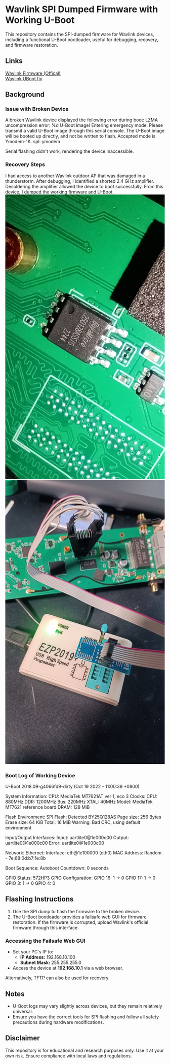 # Wavlink SPI Dumped Firmware with Working U-Boot

This repository contains the SPI-dumped firmware for Wavlink devices, including a functional U-Boot bootloader, useful for debugging, recovery, and firmware restoration.

## Links
[Wavlink Firmware (Offical)](https://docs.wavlink.xyz/Firmware/fm-572hp3-b)\
[Wavlink UBoot fix](https://github.com/Tiegertropfen119-0001/Wavlink_firmware_WN572HP3-B/blob/main/fm_dumps/wavlink_working.bin)
## Background

### Issue with Broken Device
A broken Wavlink device displayed the following error during boot:
LZMA uncompression error: %d U-Boot image! Entering emergency mode. Please transmit a valid U-Boot image through this serial console. The U-Boot image will be booted up directly, and not be written to flash. Accepted mode is Ymodem-1K. spl: ymodem

Serial flashing didn't work, rendering the device inaccessible.

### Recovery Steps
I had access to another Wavlink outdoor AP that was damaged in a thunderstorm. After debugging, I identified a shorted 2.4 GHz amplifier. Desoldering the amplifier allowed the device to boot successfully. From this device, I dumped the working firmware and U-Boot.
![the_spi_chip](https://github.com/Tiegertropfen119-0001/Wavlink_firmware_WN572HP3-B/blob/main/img/SPIFlashWorkingWavlink.jpg)
![reading_spi_chip](https://github.com/Tiegertropfen119-0001/Wavlink_firmware_WN572HP3-B/blob/main/img/SPIReading.png)
### Boot Log of Working Device
U-Boot 2018.09-g4066fd9-dirty (Oct 19 2022 - 11:00:39 +0800)

System Information: CPU: MediaTek MT7621AT ver 1, eco 3 Clocks: CPU: 880MHz DDR: 1200MHz Bus: 220MHz XTAL: 40MHz Model: MediaTek MT7621 reference board DRAM: 128 MiB

Flash Environment: SPI Flash: Detected BY25Q128AS Page size: 256 Bytes Erase size: 64 KiB Total: 16 MiB Warning: Bad CRC, using default environment

Input/Output Interfaces: Input: uartlite0@1e000c00 Output: uartlite0@1e000c00 Error: uartlite0@1e000c00

Network: Ethernet: Interface: eth@1e100000 (eth0) MAC Address: Random - 7e:68:0d:b7:1e:8b

Boot Sequence: Autoboot Countdown: 0 seconds

GPIO Status: 572HP3 GPIO Configuration: GPIO 16: 1 → 0 GPIO 17: 1 → 0 GPIO 3: 1 → 0 GPIO 4: 0



## Flashing Instructions

1. Use the SPI dump to flash the firmware to the broken device.
2. The U-Boot bootloader provides a failsafe web GUI for firmware restoration. If the firmware is corrupted, upload Wavlink's official firmware through this interface.

### Accessing the Failsafe Web GUI
- Set your PC's IP to:
  - **IP Address:** 192.168.10.100
  - **Subnet Mask:** 255.255.255.0
- Access the device at **192.168.10.1** via a web browser. 

Alternatively, TFTP can also be used for recovery.

## Notes
- U-Boot logs may vary slightly across devices, but they remain relatively universal.
- Ensure you have the correct tools for SPI flashing and follow all safety precautions during hardware modifications.

## Disclaimer
This repository is for educational and research purposes only. Use it at your own risk. Ensure compliance with local laws and regulations.

